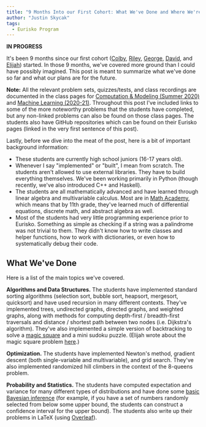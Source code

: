 ```yaml
---
title: "9 Months Into our First Cohort: What We've Done and Where We're Headed"
author: "Justin Skycak"
tags:
  - Eurisko Program
---
```


<b>IN PROGRESS</b>

It's been 9 months since our first cohort (<a class="body" href="https://eurisko-us.github.io/colby-roberts" target="_blank">Colby</a>, <a class="body" href="https://eurisko-us.github.io/riley-paddock" target="_blank">Riley</a>, <a class="body" href="https://eurisko-us.github.io/george-meza" target="_blank">George</a>, <a class="body" href="https://eurisko-us.github.io/david-gieselman" target="_blank">David</a>, and <a class="body" href="https://eurisko-us.github.io/elijah-tarr" target="_blank">Elijah</a>) started. In those 9 months, we've covered more ground than I could have possibly imagined. This post is meant to summarize what we've done so far and what our plans are for the future.

<b>Note:</b> All the relevant problem sets, quizzes/tests, and class recordings are documented in the class pages for <a class="body" href="https://eurisko-us.github.io/computation-and-modeling-2020-summer" target="_blank">Computation & Modeling (Summer 2020)</a> and <a class="body" href="https://eurisko-us.github.io/machine-learning-2020-21" target="_blank">Machine Learning (2020-21)</a>. Throughout this post I've included links to some of the more noteworthy problems that the students have completed, but any non-linked problems can also be found on those class pages. The students also have GitHub repositories which can be found on their Eurisko pages (linked in the very first sentence of this post).

Lastly, before we dive into the meat of the post, here is a bit of important background information:

<ul>
<li>These students are currently high school juniors (16-17 years old).</li>
<li>Whenever I say "implemented" or "built", I mean from scratch. The students aren't allowed to use external libraries. They have to build everything themselves. We've been working primarily in Python (though recently, we've also introduced C++ and Haskell).</li>
<li>The students are all mathematically advanced and have learned through linear algebra and multivariable calculus. Most are in <a class="body" href="https://www.mathacademy.us/" target="_blank">Math Academy</a>, which means that by 11th grade, they've learned much of differential equations, discrete math, and abstract algebra as well.</li>
<li>Most of the students had very little programming experience prior to Eurisko. Something as simple as checking if a string was a palindrome was not trivial to them. They didn't know how to write classes and helper functions, how to work with dictionaries, or even how to systematically debug their code.</li>
</ul>

<h2>What We've Done</h2>

Here is a list of the main topics we've covered. 

<b>Algorithms and Data Structures.</b> The students have implemented standard sorting algorithms (selection sort, bubble sort, heapsort, mergesort, quicksort) and have used recursion in many different contexts. They've implemented trees, undirected graphs, directed graphs, and weighted graphs, along with methods for computing depth-first / breadth-first traversals and distance / shortest path between two nodes (i.e. Dijkstra's algorithm). They've also implemented a simple version of backtracking to solve a <a class="body" href="https://eurisko-us.github.io/files/all_problems_iteration_1.html#Problem-44-1" target="_blank">magic square</a> and a mini sudoku puzzle. (Elijah wrote about the magic square problem <a class="body" href="https://eurisko-us.github.io/solving-magic-squares-using-backtracking/" target="_blank">here</a>.)

<b>Optimization.</b> The students have implemented Newton's method, gradient descent (both single-variable and multivariable), and grid search. They've also implemented randomized hill climbers in the context of the 8-queens problem.

<b>Probability and Statistics.</b> The students have computed expectation and variance for many different types of distributions and have done some <a class="body" href="https://eurisko-us.github.io/files/all_problems_iteration_1.html#Problem-41-1" target="_blank">basic Bayesian inference</a> (for example, if you have a set of numbers randomly selected from below some upper bound, the students can construct a confidence interval for the upper bound). The students also write up their problems in LaTeX (using <a class="body" href="https://www.overleaf.com/" target="_blank">Overleaf</a>).
